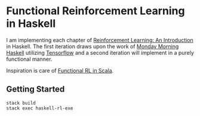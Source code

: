 # Functional Reinforcement Learning in Haskell

I am implementing each chapter of [Reinforcement Learning: An Introduction](http://incompleteideas.net/book/the-book-2nd.html) in Haskell.  The first iteration draws upon the work of [Monday Morning Haskell](https://mmhaskell.com/machine-learning) utilizing [Tensorflow](https://github.com/tensorflow/haskell) and a second iteration will implement in a purely functional manner.

Inspiration is care of [Functional RL in Scala](https://github.com/sritchie/scala-rl).

## Getting Started

```
stack build
stack exec haskell-rl-exe
```
